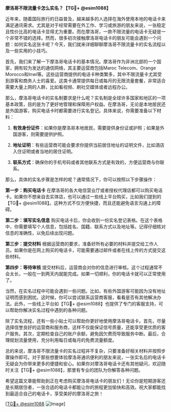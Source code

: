 **摩洛哥不限流量卡怎么实名？【TG💪+ @esim1088】**

近年来，随着国际旅行的日益普及，越来越多的人选择在海外使用本地的电话卡来满足通讯需求。尤其是对于经常需要在外工作、学习或旅游的朋友来说，一张稳定且性价比高的电话卡显得尤为重要。而在摩洛哥，一款不限流量的电话卡无疑是一个非常不错的选择。然而，很多初次接触摩洛哥电话卡的朋友可能会遇到一个问题：如何实名这张卡呢？今天，我们就来详细聊聊摩洛哥不限流量卡的实名流程以及一些实用的小技巧。

首先，我们来了解一下摩洛哥电话卡的基本情况。摩洛哥作为非洲北部的一个国家，拥有较为发达的通信网络，其主要运营商包括Maroc Telecom、Orange Morocco和Inwi等。这些运营商提供的电话卡种类繁多，其中不限流量卡尤其受到游客和商务人士的喜爱。这类卡通常提供每日或每月的无限流量套餐，非常适合需要大量上网的人群，比如看视频、刷社交媒体或者远程办公。

那么，摩洛哥电话卡的实名制要求是什么呢？实名制是全球许多国家和地区的一项基本政策，目的是为了更好地管理和保障用户权益。在摩洛哥，无论是本地居民还是外国游客，购买电话卡时都需要进行实名登记。具体来说，你需要准备以下材料：

1. **有效身份证件**：如果你是摩洛哥本地居民，需要提供身份证或护照；如果是外国游客，则需要提供护照。
   
2. **地址证明**：有些运营商可能会要求你提供当前居住地址的证明文件，比如酒店入住证明或者当地的居住证明。

3. **联系方式**：确保你的手机号码或者其他联系方式是有效的，方便运营商与你联系。

那么，具体的实名步骤是怎样的呢？通常情况下，你可以按照以下步骤操作：

**第一步：购买电话卡**
在摩洛哥的各大电信营业厅或者授权代理店都可以购买电话卡。如果你不想亲自去实体店，也可以通过一些线上平台购买，比如我们提到的【TG💪+ @esim1088】。这种方式不仅方便快捷，而且还能避免语言沟通上的障碍。

**第二步：填写实名信息**
购买电话卡后，你会收到一份实名登记表格。在这个表格中，你需要填写个人信息，包括姓名、国籍、联系方式以及地址等。记得仔细核对信息的准确性，以免后续出现问题。

**第三步：提交材料**
根据运营商的要求，准备好所有必要的材料并提交给工作人员。如果你是在网上购买的电话卡，可能需要通过邮件或者在线上传的方式提交这些材料。

**第四步：等待审核**
提交材料后，运营商会对你的信息进行审核。这个过程通常不会太长，一般在一到两天内就能完成。如果一切顺利，你的电话卡就可以正常使用了。

当然，在实名过程中可能会遇到一些问题。比如，有些外国游客可能因为没有地址证明而感到困扰。这时候，你可以尝试联系运营商客服，看看是否有其他解决办法。此外，一些线上平台如【TG💪+ @esim1088】也提供了专门的客服支持，可以帮助你解决实名过程中遇到的各种问题。

除了实名流程，还有一些小贴士可以帮助你更好地使用摩洛哥电话卡。首先，尽量选择信誉良好的运营商和服务商，这样不仅能保证信号质量，还能享受更优质的客户服务。其次，定期检查自己的账户余额，避免因欠费而导致服务中断。最后，合理规划流量使用，充分利用每日或每月的免费流量额度。

总的来说，摩洛哥不限流量卡的实名过程并不复杂，只要准备好相关材料并按照步骤操作即可。对于那些想要体验摩洛哥通讯便利的朋友来说，一张实名后的电话卡无疑会为你带来更多的便捷和安心。如果你对摩洛哥电话卡还有其他疑问，欢迎随时关注【TG💪+ @esim1088】，那里有专业的团队为你解答各种问题。

希望这篇文章能帮助到正在考虑购买摩洛哥电话卡的朋友们！无论你是短期游客还是长期居住者，一张合适的电话卡都能让你的旅程更加愉快和高效。祝大家都能找到最适合自己的电话卡，享受美好的摩洛哥之旅！

[[TG💪+ @esim1088](https://t.me/s/esim1088) ![Image](https://i.postimg.cc/4NQfJmqS/Snipaste-2025-05-13-00-14-12.png)]